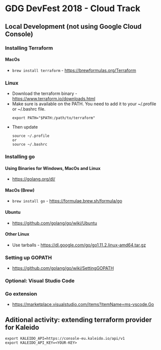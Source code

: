 # GDG DevFest 2018 - Cloud Track


## Local Development (not using Google Cloud Console)

### Installing Terraform

#### MacOs
* `brew install terraform` - https://brewformulas.org/Terraform

### Linux
* Download the terraform binary - https://www.terraform.io/downloads.html
* Make sure is available on the PATH. You need to add it to your ~/.profile or ~/.bashrc file. 
    ```
    export PATH="$PATH:/path/to/terraform"
    ```
* Then update
    ```
    source ~/.profile 
    or
    source ~/.bashrc
    ```

### Installing go

#### Using Binaries for Windows, MacOs and Linux
* https://golang.org/dl/


#### MacOs (Brew)
* `brew install go` - https://formulae.brew.sh/formula/go
#### Ubuntu
* https://github.com/golang/go/wiki/Ubuntu

#### Other Linux
* Use tarballs - https://dl.google.com/go/go1.11.2.linux-amd64.tar.gz

### Setting up GOPATH
* https://github.com/golang/go/wiki/SettingGOPATH


### Optional: Visual Studio Code

### Go extension
* https://marketplace.visualstudio.com/items?itemName=ms-vscode.Go

## Aditional activity: extending terraform provider for Kaleido

```
export KALEIDO_API=https://console-eu.kaleido.io/api/v1
export KALEIDO_API_KEY=<YOUR-KEY>
```